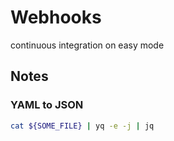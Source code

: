 # Webhooks

continuous integration on easy mode

## Notes

### YAML to JSON

``` bash
cat ${SOME_FILE} | yq -e -j | jq
```
